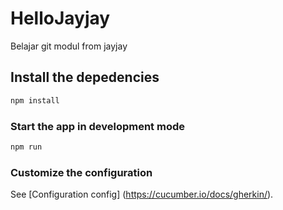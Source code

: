 # HelloJayjay
Belajar git modul from jayjay

## Install the depedencies
```bash
npm install
```

### Start the app in development mode
```bash
npm run
```

### Customize the configuration
See [Configuration config] (https://cucumber.io/docs/gherkin/).








